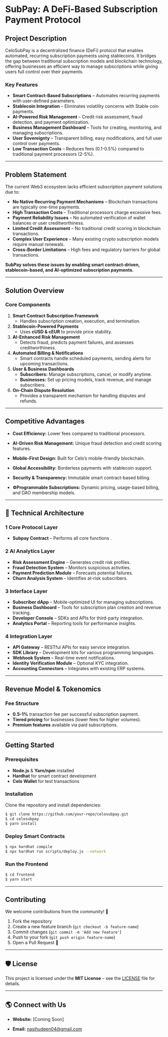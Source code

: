 # SubPay: A DeFi-Based Subscription Payment Protocol

##  Project Description
CeloSubPay is a decentralized finance (DeFi) protocol that enables automated, recurring subscription payments using stablecoins. It bridges the gap between traditional subscription models and blockchain technology, offering businesses an efficient way to manage subscriptions while giving users full control over their payments.

### Key Features
- **Smart Contract-Based Subscriptions** – Automates recurring payments with user-defined parameters.
- **Stablecoin Integration** – Eliminates volatility concerns with Stable coin payments.
- **AI-Powered Risk Management** – Credit risk assessment, fraud detection, and payment optimization.
- **Business Management Dashboard** – Tools for creating, monitoring, and managing subscriptions.
- **User Sovereignty** – Transparent billing, easy modifications, and full user control over payments.
- **Low Transaction Costs** – Reduces fees (0.1-0.5%) compared to traditional payment processors (2-5%).

---

##  Problem Statement
The current Web3 ecosystem lacks efficient subscription payment solutions due to:
-  **No Native Recurring Payment Mechanisms** – Blockchain transactions are typically one-time payments.
-  **High Transaction Costs** – Traditional processors charge excessive fees.
-  **Payment Reliability Issues** – No automated verification of wallet balances or user creditworthiness.
-  **Limited Credit Assessment** – No traditional credit scoring in blockchain transactions.
-  **Complex User Experience** – Many existing crypto subscription models require manual renewals.
-  **Cross-Border Limitations** – High fees and regulatory barriers for global transactions.

**SubPay solves these issues by enabling smart contract-driven, stablecoin-based, and AI-optimized subscription payments.**

---

##  Solution Overview
###  Core Components
1. **Smart Contract Subscription Framework**
   - Handles subscription creation, execution, and termination.
2. **Stablecoin-Powered Payments**
   - Uses **cUSD & cEUR** to provide price stability.
3. **AI-Enhanced Risk Management**
   - Detects fraud, predicts payment failures, and assesses creditworthiness.
4. **Automated Billing & Notifications**
   - Smart contracts handle scheduled payments, sending alerts for upcoming transactions.
5. **User & Business Dashboards**
   - **Subscribers:** Manage subscriptions, cancel, or modify anytime.
   - **Businesses:** Set up pricing models, track revenue, and manage subscribers.
6. **On-Chain Dispute Resolution**
   - Provides a transparent mechanism for handling disputes and refunds.

---

##  Competitive Advantages
- **Cost Efficiency:** Lower fees compared to traditional processors.
- **AI-Driven Risk Management:** Unique fraud detection and credit scoring features.
- **Mobile-First Design:** Built for Celo’s mobile-friendly blockchain.

- **Global Accessibility:** Borderless payments with stablecoin support.
- **Security & Transparency:** Immutable smart contract-based billing.
- **⚙Programmable Subscriptions:** Dynamic pricing, usage-based billing, and DAO membership models.

---

## 📐 Technical Architecture
### **1️ Core Protocol Layer**
- **Subpay Contract** – Performs all core functions .

### **2️ AI Analytics Layer**
- **Risk Assessment Engine** – Generates credit risk profiles.
- **Fraud Detection System** – Monitors suspicious activities.
- **Payment Prediction Module** – Forecasts potential failures.
- **Churn Analysis System** – Identifies at-risk subscribers.

### **3️ Interface Layer**
- **Subscriber dApp** – Mobile-optimized UI for managing subscriptions.
- **Business Dashboard** – Tools for subscription plan creation and revenue tracking.
- **Developer Console** – SDKs and APIs for third-party integration.
- **Analytics Portal** – Reporting tools for performance insights.

### **4️ Integration Layer**
- **API Gateway** – RESTful APIs for easy service integration.
- **SDK Library** – Development kits for various programming languages.
- **Webhook System** – Real-time event notifications.
- **Identity Verification Module** – Optional KYC integration.
- **Accounting Connectors** – Integrates with existing ERP systems.

---

##  Revenue Model & Tokenomics
### **Fee Structure**
- **0.5-1%** transaction fee per successful subscription payment.
- **Tiered pricing** for businesses (lower fees for higher volumes).
- **Premium features** available via paid subscriptions.
---
##  Getting Started
### Prerequisites
- **Node.js** & **Yarn/npm** installed
- **Hardhat** for smart contract development
- **Celo Wallet** for test transactions

### Installation
Clone the repository and install dependencies:
```sh
$ git clone https://github.com/your-repo/celosubpay.git
$ cd celosubpay
$ yarn install
```

### Deploy Smart Contracts
```sh
$ npx hardhat compile
$ npx hardhat run scripts/deploy.js --network 
```

### Run the Frontend
```sh
$ cd frontend
$ yarn start
```

---


##  Contributing
We welcome contributions from the community! 🚀
1. Fork the repository
2. Create a new feature branch (`git checkout -b feature-name`)
3. Commit changes (`git commit -m 'Add new feature'`)
4. Push to your fork (`git push origin feature-name`)
5. Open a Pull Request 🎉

---

## 🛡️ License
This project is licensed under the **MIT License** – see the [LICENSE](LICENSE) file for details.

---

## 🌎 Connect with Us
- **Website:** [Coming Soon]
<!-- - **Twitter:** [@CeloSubPay](https://twitter.com/CeloSubPay)
- **Discord:** [Join the Community](https://discord.gg/celosubpay)
- **Documentation:** [Docs](https://docs.celosubpay.com) -->
- **Email:** nasihudeen04@gmail.com
